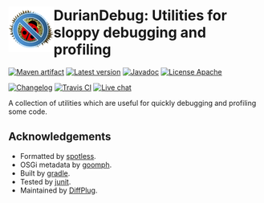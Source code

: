 # <img align="left" src="_imgs/durian-debug.png"> DurianDebug: Utilities for sloppy debugging and profiling

<!---freshmark shields
output = [
	link(shield('Maven artifact', 'mavenCentral', '{{group}}:{{name}}', 'blue'), 'https://search.maven.org/#search%7Cga%7C1%7Cg%3A%22{{group}}%22%20AND%20a%3A%22{{name}}%22'),
	link(shield('Latest version', 'latest', '{{stable}}', 'blue'), 'https://github.com/{{org}}/{{name}}/releases/latest'),
	link(shield('Javadoc', 'javadoc', 'OK', 'blue'), 'https://{{org}}.github.io/{{name}}/javadoc/{{stable}}/'),
	link(shield('License Apache', 'license', 'Apache', 'blue'), 'https://tldrlegal.com/license/apache-license-2.0-(apache-2.0)'),
	'',
	link(shield('Changelog', 'changelog', '{{version}}', 'brightgreen'), 'CHANGES.md'),
	link(image('Travis CI', 'https://travis-ci.org/{{org}}/{{name}}.svg?branch=master'), 'https://travis-ci.org/{{org}}/{{name}}'),
	link(shield('Live chat', 'gitter', 'live chat', 'brightgreen'), 'https://gitter.im/diffplug/durian')
	].join('\n');
-->
[![Maven artifact](https://img.shields.io/badge/mavenCentral-com.diffplug.durian%3Adurian--debug-blue.svg)](https://search.maven.org/#search%7Cga%7C1%7Cg%3A%22com.diffplug.durian%22%20AND%20a%3A%22durian-debug%22)
[![Latest version](https://img.shields.io/badge/latest-unreleased-blue.svg)](https://github.com/diffplug/durian-debug/releases/latest)
[![Javadoc](https://img.shields.io/badge/javadoc-OK-blue.svg)](https://diffplug.github.io/durian-debug/javadoc/unreleased/)
[![License Apache](https://img.shields.io/badge/license-Apache-blue.svg)](https://tldrlegal.com/license/apache-license-2.0-(apache-2.0))

[![Changelog](https://img.shields.io/badge/changelog-1.0.0--SNAPSHOT-brightgreen.svg)](CHANGES.md)
[![Travis CI](https://travis-ci.org/diffplug/durian-debug.svg?branch=master)](https://travis-ci.org/diffplug/durian-debug)
[![Live chat](https://img.shields.io/badge/gitter-live_chat-brightgreen.svg)](https://gitter.im/diffplug/durian)
<!---freshmark /shields -->

<!---freshmark javadoc
output = prefixDelimiterReplace(input, 'https://{{org}}.github.io/{{name}}/javadoc/', '/', stable);
-->

A collection of utilities which are useful for quickly debugging and profiling some code.

<!---freshmark /javadoc -->

## Acknowledgements

* Formatted by [spotless](https://github.com/diffplug/spotless).
* OSGi metadata by [goomph](https://github.com/diffplug/goomph).
* Built by [gradle](http://gradle.org/).
* Tested by [junit](http://junit.org/).
* Maintained by [DiffPlug](http://www.diffplug.com/).
